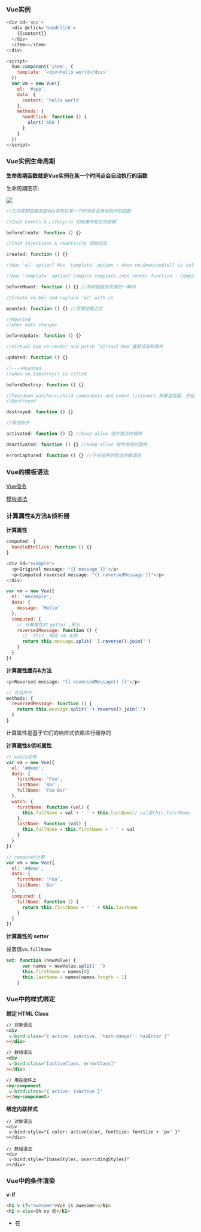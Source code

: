 
### Vue实例

```javascript
<div id='app'>
  <div @click='handClick'>
    {{content}}
  </div>
  <item></item>
</div>

<script>
  Vue.component('item', {
    template: '<div>hello world</div>'
  })
  var vm = new Vue({
    el: '#app',
    data: {
      content: 'hello world'
    },
    methods: {
      handClick: function () {
        alert('666')
      }
    }
  })
</script>
```

### Vue实例生命周期

**生命周期函数就是Vue实例在某一个时间点会自动执行的函数**

生命周期图示:

![](https://cn.vuejs.org/images/lifecycle.png)

```javascript
//生命周期函数就是Vue实例在某一个时间点会自动执行的函数

//Init Events & Lifecycle 初始事件和生命周期

beforeCreate: function () {}

//Init injections & reactivity 初始反应

created: function () {}

//Has 'el' option? Has 'template' option : when vm.$mounted(el) is call

//Has 'template' option? Compile template into render function : Compile el's outerHTML as template

beforeMount: function () {} //即将挂载到页面的一瞬间

//Create vm.$el and replace 'el' with it

mounted: function () {} //页面挂载之后

//Mounted
//when data changes

beforeUpdate: function () {}

//Virtual Dom re-render and patch `Virtual Dom`重新渲染和修补

updated: function () {}

//--->Mounted
//when vm.$destroy() is called

beforeDestroy: function () {}

//Teardown watchers,child components and event listeners 拆解监视器，子组件和事件监听器
//Destroyed

destroyed: function () {}

//其他钩子

activated: function () {} //keep-alive 组件激活时调用

deactivated: function () {} //keep-alive 组件停用时调用

errorCaptured: function () {} //子孙组件的错误时被调用
```

### Vue的模板语法

[Vue指令](https://cn.vuejs.org/v2/api/#%E6%8C%87%E4%BB%A4)

[模板语法](https://cn.vuejs.org/v2/guide/syntax.html)

### 计算属性&方法&侦听器

**计算属性**

```javascript
computed: {
  handleBtnClick: function () {}
}
```

```javascript
<div id="example">
  <p>Original message: "{{ message }}"</p>
  <p>Computed reversed message: "{{ reversedMessage }}"</p>
</div>

var vm = new Vue({
  el: '#example',
  data: {
    message: 'Hello'
  },
  computed: {
    // 计算属性的 getter ,默认
    reversedMessage: function () {
      // `this` 指向 vm 实例
      return this.message.split('').reverse().join('')
    }
  }
})
```

**计算属性缓存&方法**

```javascript
<p>Reversed message: "{{ reversedMessage() }}"</p>

// 在组件中
methods: {
  reversedMessage: function () {
    return this.message.split('').reverse().join('')
  }
}
```

计算属性是基于它们的响应式依赖进行缓存的

**计算属性&侦听属性**

```javascript
// watch侦听
var vm = new Vue({
  el: '#demo',
  data: {
    firstName: 'Foo',
    lastName: 'Bar',
    fullName: 'Foo Bar'
  },
  watch: {
    firstName: function (val) {
      this.fullName = val + ' ' + this.lastName// val是this.firstName
    },
    lastName: function (val) {
      this.fullName = this.firstName + ' ' + val
    }
  }
})

// computed计算
var vm = new Vue({
  el: '#demo',
  data: {
    firstName: 'Foo',
    lastName: 'Bar'
  },
  computed: {
    fullName: function () {
      return this.firstName + ' ' + this.lastName
    }
  }
})
```

**计算属性的 setter**

设置值`vm.fullName`

```javascript
set: function (newValue) {
      var names = newValue.split(' ')
      this.firstName = names[0]
      this.lastName = names[names.length - 1]
    }
```

### Vue中的样式绑定

**绑定 HTML Class**

```html
// 对象语法
<div
 v-bind:class="{ active: isActive, 'text-danger': hasError }"
></div>

// 数组语法
<div
 v-bind:class="[activeClass, errorClass]"
></div>

// 用在组件上
<my-component
 v-bind:class="{ active: isActive }"
></my-component>
```

**绑定内联样式**

```
// 对象语法
<div
 v-bind:style="{ color: activeColor, fontSize: fontSize + 'px' }"
></div>

// 数组语法
<div
 v-bind:style="[baseStyles, overridingStyles]"
></div>
```

### Vue中的条件渲染

**v-if**

```html
<h1 v-if="awesome">Vue is awesome!</h1>
<h1 v-else>Oh no 😢</h1>
```

- 在 <template> 元素上使用 `v-if` 条件渲染分组

切换多个元素,需<template>元素当做不可见的包裹元素

```html
<template v-if="ok">
  <h1>Title</h1>
  <p>Paragraph 1</p>
  <p>Paragraph 2</p>
</template>
```

- v-else&v-else-if

v-else 元素必须紧跟在带 v-if 或者 v-else-if 的元素的后面，否则它将不会被识别。

v-else-if 也必须紧跟在带 v-if 或者 v-else-if 的元素之后。

- 用 key 管理可复用的元素

```javascript
// 不会清除用户已经输入的内容
<template v-if="loginType === 'username'">
  <label>Username</label>
  <input placeholder="Enter your username">
</template>
<template v-else>
  <label>Email</label>
  <input placeholder="Enter your email address">
</template>

// key, `<label>` 元素仍然会被高效地复用，因为它们没有添加 key 属性。
<template v-if="loginType === 'username'">
  <label>Username</label>
  <input placeholder="Enter your username" key="username-input">
</template>
<template v-else>
  <label>Email</label>
  <input placeholder="Enter your email address" key="email-input">
</template>
```

**v-show**

不同的是带有 `v-show` 的元素始终会被渲染并**保留**在 DOM 中。

`v-show` 只是简单地切换元素的 CSS 属性 `display`。

注意，v-show 不支持 <template> 元素，也不支持 v-else。

*v-if vs v-show*

`v-if` 是“真正”的条件渲染，因为它会确保在切换过程中条件块内的事件监听器和子组件适当地被**销毁**和**重建**。

`v-if` 也是惰性的：如果在初始渲染时条件为假，则什么也不做--直到条件第一次变为真时，才会开始渲染条件块。

相比之下，`v-show` 就简单得多--不管初始条件是什么，元素总是会被渲染，并且只是简单地基于 CSS 进行切换。

一般来说，`v-if` 有更高的**切换开销**，而 `v-show` 有更高的**初始渲染开销**。

因此，如果需要非常频繁地切换，则使用 `v-show` 较好；如果在运行时条件很少改变，则使用 `v-if` 较好。

*v-if 与 v-for*

不推荐同时使用 `v-if` 和 `v-for`,当 `v-if` 与 `v-for` 一起使用时，`v-for` 具有比 `v-if` 更高的优先级。

### Vue中的列表渲染

用 `v-for` 把一个**数组**对应为一组元素

```html
// items 是源数据数组
<li v-for="item in items">
    {{ item.message }}
</li>

<ul id="example-2">
  <li v-for="(item, index) in items">
    {{ parentMessage }} - {{ index }} - {{ item.message }}
  </li>
</ul>
```

可以用 `of` 替代 `in` 作为分隔符，因为它是最接近 JavaScript 迭代器的语法.

`<div v-for="item of items"></div>`

**一个对象的 v-for**

```html
<li v-for="value in object">
    {{ value }}//得到object的键值
</li>

<div v-for="(value, key) in object">
  {{ key }}: {{ value }}
</div>

<div v-for="(value, key, index) in object">
  {{ index }}. {{ key }}: {{ value }}
</div>
```

**key**

```html
// 理想的 key 值是每项都有的唯一 id
<div v-for="item in items" :key="item.id">
  <!-- 内容 -->
</div>
```

**一个组件的 v-for**

```html
<my-component
  v-for="(item, index) in items"
  v-bind:item="item"
  v-bind:index="index"
  v-bind:key="item.id"
></my-component>

---props接收
```

### Vue中的set方法

Vue.set( target, key, value )

vm.$set( target, key, value )

```
参数：
{Object | Array} target
{string | number} key
{any} value
```